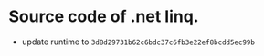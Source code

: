 <!--自述文件-->

# Source code of .net linq.

- update runtime to `3d8d29731b62c6bdc37c6fb3e22ef8bcdd5ec99b`
